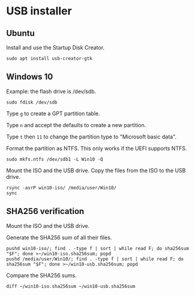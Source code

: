 # USB installer

## Ubuntu

Install and use the Startup Disk Creator.

    sudo apt install usb-creator-gtk

## Windows 10

Example: the flash drive is /dev/sdb.

    sudo fdisk /dev/sdb

Type `g` to create a GPT partition table.

Type `n` and accept the defaults to create a new partition.

Type `t` then `11` to change the partition type to "Microsoft basic data".

Format the partition as NTFS. This only works if the UEFI supports NTFS.

    sudo mkfs.ntfs /dev/sdb1 -L Win10 -Q

Mount the ISO and the USB drive. Copy the files from the ISO to the USB drive.

    rsync -avrP win10-iso/ /media/user/Win10/
    sync

## SHA256 verification

Mount the ISO and the USB drive.

Generate the SHA256 sum of all their files.

    pushd win10-iso/; find . -type f | sort | while read F; do sha256sum "$F"; done >~/win10-iso.sha256sum; popd
    pushd /media/user/Win10/; find . -type f | sort | while read F; do sha256sum "$F"; done >~/win10-usb.sha256sum; popd

Compare the SHA256 sums.

    diff ~/win10-iso.sha256sum ~/win10-usb.sha256sum
